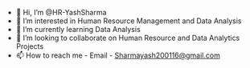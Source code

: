 - 👋 Hi, I’m @HR-YashSharma
- 👀 I’m interested in Human Resource Management and Data Analysis
- 🌱 I’m currently learning Data Analysis
- 💞️ I’m looking to collaborate on Human Resource and Data Analytics Projects
- 📫 How to reach me - Email - Sharmayash200116@gmail.com

<!---
HR-YashSharma/HR-YashSharma is a ✨ special ✨ repository because its `README.md` (this file) appears on your GitHub profile.
You can click the Preview link to take a look at your changes.
--->
